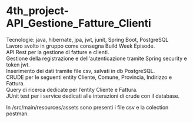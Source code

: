 # 4th_project-API_Gestione_Fatture_Clienti

Tecnologie: java, hibernate, jpa, jwt, junit, Spring Boot, PostgreSQL<br>
Lavoro svolto in gruppo come consegna Build Week Episode.<br>
API Rest per la gestione di fatture e clienti.<br>
Gestione della registrazione e dell'autenticazione tramite Spring security e token jwt.<br>
Inserimento dei dati tramite file csv, salvati in db PostgreSQL.<br>
CRUDE per le seguenti entity Cliente, Comune, Provincia, Indirizzo e Fattura.<br>
Query di ricerca dedicate per l’entity Cliente e Fattura.<br>
JUnit test per i service dedicati alle interazioni di crude con il database.<br>

In /src/main/resources/assets sono presenti i file csv e la colection postman.
